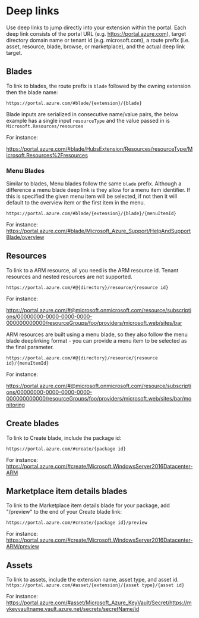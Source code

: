 
# Deep links

Use deep links to jump directly into your extension within the portal. Each deep link consists of the portal URL (e.g. https://portal.azure.com), target directory domain name or tenant id (e.g. microsoft.com), a route prefix (i.e. asset, resource, blade, browse, or marketplace), and the actual deep link target.

## Blades

To link to blades, the route prefix is `blade` followed by the owning extension then the blade name:

`https://portal.azure.com/#blade/{extension}/{blade}`

Blade inputs are serialized in consecutive name/value pairs, the below example has a single input `resourceType` and the value passed in is `Microsoft.Resources/resources`

For instance: 

https://portal.azure.com/#blade/HubsExtension/Resources/resourceType/Microsoft.Resources%2Fresources

### Menu Blades

Similar to blades, Menu blades follow the same `blade` prefix. 
Although a difference a menu blade deep link is they allow for a menu item identifier. If this is specified the given menu item will be selected,
if not then it will default to the overview item or the first item in the menu.

`https://portal.azure.com/#blade/{extension}/{blade}/{menuItemId}`

For instance:
https://portal.azure.com/#blade/Microsoft_Azure_Support/HelpAndSupportBlade/overview


## Resources

To link to a ARM resource, all you need is the ARM resource id. Tenant resources and nested resources are not supported.

`https://portal.azure.com/#@{directory}/resource/{resource id}`

For instance:

https://portal.azure.com/#@microsoft.onmicrosoft.com/resource/subscriptions/00000000-0000-0000-0000-000000000000/resourceGroups/foo/providers/microsoft.web/sites/bar

ARM resources are built using a menu blade, so they also follow the menu blade deeplinking format - you can provide a menu item to be selected 
as the final parameter.

`https://portal.azure.com/#@{directory}/resource/{resource id}/{menuItemId}`

For instance:

https://portal.azure.com/#@microsoft.onmicrosoft.com/resource/subscriptions/00000000-0000-0000-0000-000000000000/resourceGroups/foo/providers/microsoft.web/sites/bar/monitoring

## Create blades

To link to Create blade, include the package id:

`https://portal.azure.com/#create/{package id}`

For instance:
https://portal.azure.com/#create/Microsoft.WindowsServer2016Datacenter-ARM


## Marketplace item details blades

To link to the Marketplace item details blade for your package, add "/preview" to the end of your Create blade link:

`https://portal.azure.com/#create/{package id}/preview`

For instance:
https://portal.azure.com/#create/Microsoft.WindowsServer2016Datacenter-ARM/preview


## Assets

To link to assets, include the extension name, asset type, and asset id.
`https://portal.azure.com/#asset/{extension}/{asset type}/{asset id}`

For instance:
https://portal.azure.com/#asset/Microsoft_Azure_KeyVault/Secret/https://mykeyvaultname.vault.azure.net/secrets/secretName/id



